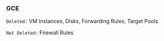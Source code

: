 <!-- usedin: [ _legacy_docker/stack-management/server-deletion.md, _maestro/stack-management/server-deletion.md, _node/stack-management/server-deletion.md, _rails/stack-management/server-deletion.md] -->


### GCE
`Deleted:` VM Instances, Disks, Forwarding Rules, Target Pools

`Not Deleted:` Firewall Rules

